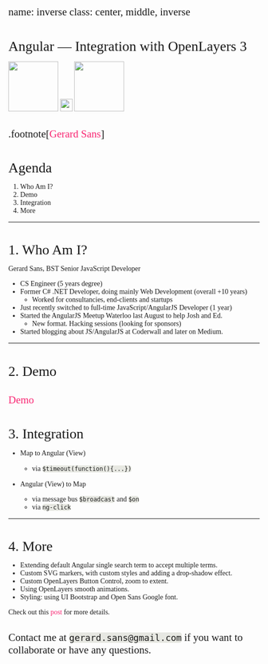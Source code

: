 
name: inverse
class: center, middle, inverse
---
# Angular — Integration with OpenLayers 3
<img src="https://pbs.twimg.com/profile_images/2149314222/square_400x400.png" height="100"> <img src="http://cdn1.iconfinder.com/data/icons/musthave/256/Add.png" height="25"> <img src="https://avatars3.githubusercontent.com/u/240579?v=3&s=400" height="100">

.footnote[[Gerard Sans](https://twitter.com/gerardsans)]
---
# Agenda

1. Who Am I?
2. Demo
3. Integration
4. More
---
# 1. Who Am I?

Gerard Sans, BST Senior JavaScript Developer

- CS Engineer (5 years degree) 
- Former C# .NET Developer, doing mainly Web Development (overall +10 years) 
  - Worked for consultancies, end-clients and startups
- Just recently switched to full-time JavaScript/AngularJS Developer (1 year)
- Started the AngularJS Meetup Waterloo last August to help Josh and Ed.
  - New format. Hacking sessions (looking for sponsors)
- Started blogging about JS/AngularJS at Coderwall and later on Medium.
---
# 2. Demo

[Demo](http://embed.plnkr.co/u6IR40otaEXiUeJYp9BX/preview)
---
# 3. Integration

- Map to Angular (View)
  - via `$timeout(function(){...})`

- Angular (View) to Map
  - via message bus `$broadcast` and `$on`
  - via `ng-click`
---
# 4. More

- Extending default Angular single search term to accept multiple terms.
- Custom SVG markers, with custom styles and adding a drop-shadow effect.
- Custom OpenLayers Button Control, zoom to extent.
- Using OpenLayers smooth animations.
- Styling: using UI Bootstrap and Open Sans Google font.

Check out this [post](https://medium.com/angularjs-meetup-south-london/angular-integration-with-openlayers-3-5a6e8d29e635) for more details.

Contact me at `gerard.sans@gmail.com` if you want to collaborate or have any questions.
---
<style type="text/css">
  @import url(//fonts.googleapis.com/css?family=Droid+Serif);
  @import url(//fonts.googleapis.com/css?family=Yanone+Kaffeesatz);
  @import url(//fonts.googleapis.com/css?family=Ubuntu+Mono:400,700,400italic);

  body {
    font-family: 'Droid Serif';
  }
  h1, h2, h3 {
    font-family: 'Yanone Kaffeesatz';
    font-weight: 400;
    margin-bottom: 0;
  }
  .remark-slide-content h1 { font-size: 3em; }
  .remark-slide-content h2 { font-size: 2em; }
  .remark-slide-content h3 { font-size: 1.6em; }
  .footnote {
    position: absolute;
    bottom: 3em;
  }
  li p { line-height: 1.25em; }
  .red { color: #fa0000; }
  .large { font-size: 2em; }
  a, a > code {
    color: rgb(249, 38, 114);
    text-decoration: none;
  }
  code {
    -moz-border-radius: 5px;
    -web-border-radius: 5px;
    background: #e7e8e2;
    border-radius: 5px;
  }
  .remark-code, .remark-inline-code { font-family: 'Ubuntu Mono'; }
  .remark-code-line-highlighted     { background-color: #373832; }
  .pull-left {
    float: left;
    width: 47%;
  }
  .pull-right {
    float: right;
    width: 47%;
  }
  .pull-right ~ p {
    clear: both;
  }
  #slideshow .slide .content code {
    font-size: 0.8em;
  }
  #slideshow .slide .content pre code {
    font-size: 0.9em;
    padding: 15px;
  }
  .inverse {
    background: #272822;
    color: #777872;
    text-shadow: 0 0 20px #333;
  }
  .inverse h1, .inverse h2 {
    color: #f3f3f3;
    line-height: 0.8em;
  }

  /* Slide-specific styling */
  #slide-inverse .footnote {
    bottom: 12px;
    left: 20px;
  }
  #slide-how .slides {
    font-size: 0.9em;
    position: absolute;
    top:  151px;
    right: 140px;
  }
  #slide-how .slides h3 {
    margin-top: 0.2em;
  }
  #slide-how .slides .first, #slide-how .slides .second {
    padding: 1px 20px;
    height: 90px;
    width: 120px;
    -moz-box-shadow: 0 0 10px #777;
    -webkit-box-shadow: 0 0 10px #777;
    box-shadow: 0 0 10px #777;
  }
  #slide-how .slides .first {
    background: #fff;
    position: absolute;
    top: 20%;
    left: 20%;
    z-index: 1;
  }
  #slide-how .slides .second {
    position: relative;
    background: #fff;
    z-index: 0;
  }

  /* Two-column layout */
  .left-column {
    color: #777;
    width: 20%;
    height: 92%;
    float: left;
  }
    .left-column h2:last-of-type, .left-column h3:last-child {
      color: #000;
    }
  .right-column {
    width: 75%;
    float: right;
    padding-top: 1em;
  }
</style>
